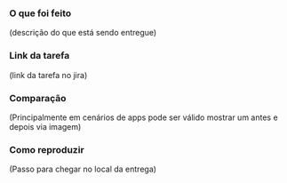 ### O que foi feito

(descrição do que está sendo entregue)

### Link da tarefa

(link da tarefa no jira)
[]()

### Comparação

(Principalmente em cenários de apps pode ser válido mostrar um antes e depois via imagem)

### Como reproduzir

(Passo para chegar no local da entrega)
